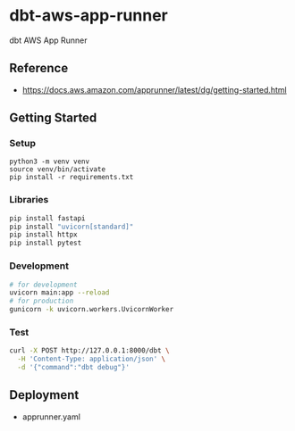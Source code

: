 # dbt-aws-app-runner

dbt AWS App Runner

## Reference

- https://docs.aws.amazon.com/apprunner/latest/dg/getting-started.html

## Getting Started

### Setup

```
python3 -m venv venv
source venv/bin/activate
pip install -r requirements.txt
```

### Libraries

```bash
pip install fastapi
pip install "uvicorn[standard]"
pip install httpx
pip install pytest
```

### Development

```bash
# for development
uvicorn main:app --reload
# for production
gunicorn -k uvicorn.workers.UvicornWorker
```

### Test

```bash
curl -X POST http://127.0.0.1:8000/dbt \
  -H 'Content-Type: application/json' \
  -d '{"command":"dbt debug"}'
```

## Deployment

- apprunner.yaml
